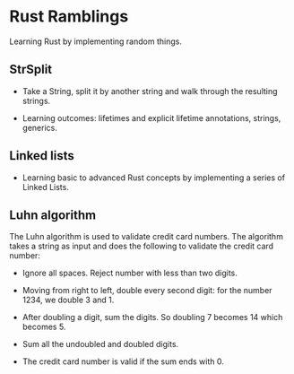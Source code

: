 # Rust Ramblings

Learning Rust by implementing random things.

## StrSplit

- Take a String, split it by another string and walk through the resulting strings.

- Learning outcomes: lifetimes and explicit lifetime annotations, strings, generics.

## Linked lists

- Learning basic to advanced Rust concepts by implementing a series of Linked Lists.

## Luhn algorithm

The Luhn algorithm is used to validate credit card numbers. The algorithm takes a string as input and does the following to validate the credit card number:

- Ignore all spaces. Reject number with less than two digits.

- Moving from right to left, double every second digit: for the number 1234, we double 3 and 1.

- After doubling a digit, sum the digits. So doubling 7 becomes 14 which becomes 5.

- Sum all the undoubled and doubled digits.

- The credit card number is valid if the sum ends with 0.
